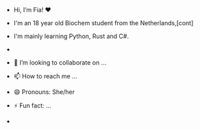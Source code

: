 - Hi, I’m Fia! ❤︎
- I'm an 18 year old Biochem student from the Netherlands,[cont]
- I'm mainly learning Python, Rust and C#.
- 
- 💞️ I’m looking to collaborate on ...
- 📫 How to reach me ...
- 😄 Pronouns: She/her
- ⚡ Fun fact: ...

- 

<!---
feiyaaa/feiyaaa is a ✨ special ✨ repository because its `README.md` (this file) appears on your GitHub profile.
You can click the Preview link to take a look at your changes.
--->
